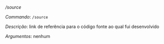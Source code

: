 */source*

_Commando_: `/source`

_Descrição_: link de referência para o código fonte ao qual fui desenvolvido

_Argumentos_: nenhum
